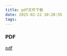 ```yaml
---
title: pdf文件下载
date: 2025-02-22 10:20:55
tags:
---
```

### PDF
[pdf](http://m.qikan.cqvip.com/Article/ArticleDetail?id=7112794581&from=index&refluxos=a10)